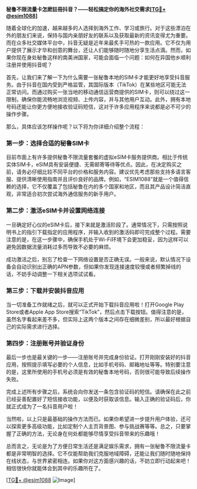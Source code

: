 **秘鲁不限流量卡怎麽註冊抖音？——轻松搞定你的海外社交需求[[TG💪+ @esim1088](https://t.me/s/esim1088)]**

随着全球化的加速，越来越多的人选择到海外工作、学习或旅行。对于这些漂泊在外的朋友们来说，保持与国内亲朋好友的联系以及获取最新的资讯变得尤为重要。而在众多社交媒体平台中，抖音无疑是近年来最炙手可热的一款应用。它不仅为用户提供了展示才华和创意的舞台，还让人们能够随时随地分享生活点滴。然而，如果你现在身处秘鲁这样的南美洲国家，可能会面临一个问题：如何在异国他乡顺利注册并使用抖音呢？

首先，让我们来了解一下为什么需要一张秘鲁本地的SIM卡才能更好地享受抖音服务。由于抖音在国内受到严格监管，其国际版本（TikTok）在某些地区可能无法正常访问。而通过购买一张当地的移动通信运营商提供的SIM卡，则可以绕过这一限制，确保你能流畅地浏览视频、上传内容，并与其他用户互动。此外，拥有本地号码还能让你更方便地接收验证码短信，这对于许多应用程序来说都是必不可少的操作步骤。

那么，具体应该怎样操作呢？以下将为你详细介绍整个流程：

### 第一步：选择合适的秘鲁SIM卡

目前市面上有许多提供秘鲁不限流量套餐的虚拟eSIM卡服务提供商。相比于传统实体SIM卡，eSIM具有安装便捷、无需邮寄等待等优点。因此，在决定购买之前，请务必仔细比较不同平台的价格和服务内容。建议优先考虑那些支持多语言客服、提供清晰使用指南并且评价良好的品牌。例如，“ESIM1088”就是一个值得信赖的选择，它不仅覆盖了包括秘鲁在内的多个国家和地区，而且其产品设计简洁直观，非常适合初次尝试海外通信服务的新手用户。

### 第二步：激活eSIM卡并设置网络连接

一旦确定好心仪的eSIM卡后，接下来就是激活阶段了。通常情况下，只需按照说明书上的指引下载指定的应用程序，并输入收到的激活码即可完成整个过程。需要注意的是，在这一步骤中，确保手机处于Wi-Fi环境下会更加稳妥，因为这样可以避免因数据流量消耗过多而导致不必要的麻烦。

成功激活之后，别忘了检查一下网络设置是否正确无误。一般来说，默认情况下设备会自动识别出正确的APN参数，但如果你发现连接速度较慢或者频繁掉线的话，不妨手动调整一下相关选项试试看。

### 第三步：下载并安装抖音应用

当一切准备工作就绪之后，就可以正式开始下载抖音应用啦！打开Google Play Store或者Apple App Store搜索“TikTok”，然后点击下载按钮。值得注意的是，虽然名字看起来差不多，但实际上这两个版本之间存在细微差别，所以最好根据自己的实际需求进行选择。

### 第四步：注册账号并验证身份

最后一步也是最关键的一步——注册账号并完成身份验证。打开刚刚安装好的抖音应用，按照提示填写必要的个人信息，比如手机号码、邮箱地址等等。特别要注意的是，这里所使用的手机号必须是有效的秘鲁本地号码，否则很可能导致后续操作失败。

完成上述所有步骤之后，系统会向你发送一条包含验证码的短信。请确保在此之前已经妥善配置好了短信接收功能，以便及时获取该信息。输入正确的验证码后，你就正式成为了一名抖音用户啦！

当然啦，以上只是最基础的操作方法而已。如果你希望进一步提升用户体验，还可以探索更多高级功能，比如定制个人主页背景图、参与挑战赛等等。总之，只要掌握了正确的方法，无论身在何处都能够尽情享受抖音带来的乐趣哦！

总而言之，无论是为了方便日常生活还是满足娱乐需求，拥有一张秘鲁不限流量卡都是非常明智的选择。它不仅能帮助我们克服地域障碍，还能让我们随时随地保持在线状态，与世界紧密相连。如果你对这方面感兴趣的话，不妨立即行动起来吧！相信很快你就能体会到其中的乐趣所在了。

[[TG💪+ @esim1088](https://t.me/s/esim1088) ![Image](https://i.postimg.cc/4NQfJmqS/Snipaste-2025-05-13-00-14-12.png)]